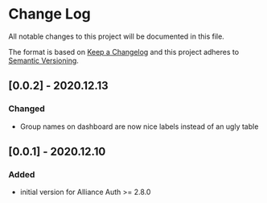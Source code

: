 # Change Log

All notable changes to this project will be documented in this file.

The format is based on [Keep a Changelog](http://keepachangelog.com/)
and this project adheres to [Semantic Versioning](http://semver.org/).


## [0.0.2] - 2020.12.13

### Changed

- Group names on dashboard are now nice labels instead of an ugly table


## [0.0.1] - 2020.12.10

### Added

- initial version for Alliance Auth >= 2.8.0
